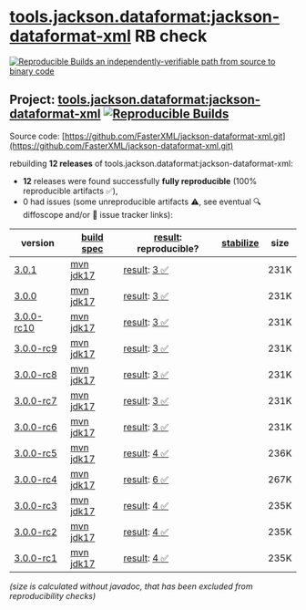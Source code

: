 [tools.jackson.dataformat:jackson-dataformat-xml](https://central.sonatype.com/artifact/tools.jackson.dataformat/jackson-dataformat-xml/versions) RB check
=======

[![Reproducible Builds](https://reproducible-builds.org/images/logos/rb.svg) an independently-verifiable path from source to binary code](https://reproducible-builds.org/)

## Project: [tools.jackson.dataformat:jackson-dataformat-xml](https://central.sonatype.com/artifact/tools.jackson.dataformat/jackson-dataformat-xml/versions) [![Reproducible Builds](https://img.shields.io/endpoint?url=https://raw.githubusercontent.com/jvm-repo-rebuild/reproducible-central/master/content/tools/jackson/dataformat/jackson-dataformat-xml/badge.json)](https://github.com/jvm-repo-rebuild/reproducible-central/blob/master/content/tools/jackson/dataformat/jackson-dataformat-xml/README.md)

Source code: [https://github.com/FasterXML/jackson-dataformat-xml.git](https://github.com/FasterXML/jackson-dataformat-xml.git)

rebuilding **12 releases** of tools.jackson.dataformat:jackson-dataformat-xml:
- **12** releases were found successfully **fully reproducible** (100% reproducible artifacts :white_check_mark:),
- 0 had issues (some unreproducible artifacts :warning:, see eventual :mag: diffoscope and/or :memo: issue tracker links):

| version | [build spec](/BUILDSPEC.md) | [result](https://reproducible-builds.org/docs/jvm/): reproducible? | [stabilize](https://github.com/google/oss-rebuild/blob/main/cmd/stabilize/README.md) | size |
| -- | --------- | ------ | ------ | -- |
| [3.0.1](https://central.sonatype.com/artifact/tools.jackson.dataformat/jackson-dataformat-xml/3.0.1/pom) | [mvn jdk17](jackson-dataformat-xml-3.0.1.buildspec) | [result](jackson-dataformat-xml-3.0.1.buildinfo): [3 :white_check_mark: ](jackson-dataformat-xml-3.0.1.buildcompare) | | 231K |
| [3.0.0](https://central.sonatype.com/artifact/tools.jackson.dataformat/jackson-dataformat-xml/3.0.0/pom) | [mvn jdk17](jackson-dataformat-xml-3.0.0.buildspec) | [result](jackson-dataformat-xml-3.0.0.buildinfo): [3 :white_check_mark: ](jackson-dataformat-xml-3.0.0.buildcompare) | | 231K |
| [3.0.0-rc10](https://central.sonatype.com/artifact/tools.jackson.dataformat/jackson-dataformat-xml/3.0.0-rc10/pom) | [mvn jdk17](jackson-dataformat-xml-3.0.0-rc10.buildspec) | [result](jackson-dataformat-xml-3.0.0-rc10.buildinfo): [3 :white_check_mark: ](jackson-dataformat-xml-3.0.0-rc10.buildcompare) | | 231K |
| [3.0.0-rc9](https://central.sonatype.com/artifact/tools.jackson.dataformat/jackson-dataformat-xml/3.0.0-rc9/pom) | [mvn jdk17](jackson-dataformat-xml-3.0.0-rc9.buildspec) | [result](jackson-dataformat-xml-3.0.0-rc9.buildinfo): [3 :white_check_mark: ](jackson-dataformat-xml-3.0.0-rc9.buildcompare) | | 231K |
| [3.0.0-rc8](https://central.sonatype.com/artifact/tools.jackson.dataformat/jackson-dataformat-xml/3.0.0-rc8/pom) | [mvn jdk17](jackson-dataformat-xml-3.0.0-rc8.buildspec) | [result](jackson-dataformat-xml-3.0.0-rc8.buildinfo): [3 :white_check_mark: ](jackson-dataformat-xml-3.0.0-rc8.buildcompare) | | 231K |
| [3.0.0-rc7](https://central.sonatype.com/artifact/tools.jackson.dataformat/jackson-dataformat-xml/3.0.0-rc7/pom) | [mvn jdk17](jackson-dataformat-xml-3.0.0-rc7.buildspec) | [result](jackson-dataformat-xml-3.0.0-rc7.buildinfo): [3 :white_check_mark: ](jackson-dataformat-xml-3.0.0-rc7.buildcompare) | | 231K |
| [3.0.0-rc6](https://central.sonatype.com/artifact/tools.jackson.dataformat/jackson-dataformat-xml/3.0.0-rc6/pom) | [mvn jdk17](jackson-dataformat-xml-3.0.0-rc6.buildspec) | [result](jackson-dataformat-xml-3.0.0-rc6.buildinfo): [3 :white_check_mark: ](jackson-dataformat-xml-3.0.0-rc6.buildcompare) | | 231K |
| [3.0.0-rc5](https://central.sonatype.com/artifact/tools.jackson.dataformat/jackson-dataformat-xml/3.0.0-rc5/pom) | [mvn jdk17](jackson-dataformat-xml-3.0.0-rc5.buildspec) | [result](jackson-dataformat-xml-3.0.0-rc5.buildinfo): [4 :white_check_mark: ](jackson-dataformat-xml-3.0.0-rc5.buildcompare) | | 236K |
| [3.0.0-rc4](https://central.sonatype.com/artifact/tools.jackson.dataformat/jackson-dataformat-xml/3.0.0-rc4/pom) | [mvn jdk17](jackson-dataformat-xml-3.0.0-rc4.buildspec) | [result](jackson-dataformat-xml-3.0.0-rc4.buildinfo): [6 :white_check_mark: ](jackson-dataformat-xml-3.0.0-rc4.buildcompare) | | 267K |
| [3.0.0-rc3](https://central.sonatype.com/artifact/tools.jackson.dataformat/jackson-dataformat-xml/3.0.0-rc3/pom) | [mvn jdk17](jackson-dataformat-xml-3.0.0-rc3.buildspec) | [result](jackson-dataformat-xml-3.0.0-rc3.buildinfo): [4 :white_check_mark: ](jackson-dataformat-xml-3.0.0-rc3.buildcompare) | | 235K |
| [3.0.0-rc2](https://central.sonatype.com/artifact/tools.jackson.dataformat/jackson-dataformat-xml/3.0.0-rc2/pom) | [mvn jdk17](jackson-dataformat-xml-3.0.0-rc2.buildspec) | [result](jackson-dataformat-xml-3.0.0-rc2.buildinfo): [4 :white_check_mark: ](jackson-dataformat-xml-3.0.0-rc2.buildcompare) | | 235K |
| [3.0.0-rc1](https://central.sonatype.com/artifact/tools.jackson.dataformat/jackson-dataformat-xml/3.0.0-rc1/pom) | [mvn jdk17](jackson-dataformat-xml-3.0.0-rc1.buildspec) | [result](jackson-dataformat-xml-3.0.0-rc1.buildinfo): [4 :white_check_mark: ](jackson-dataformat-xml-3.0.0-rc1.buildcompare) | | 235K |

<i>(size is calculated without javadoc, that has been excluded from reproducibility checks)</i>
